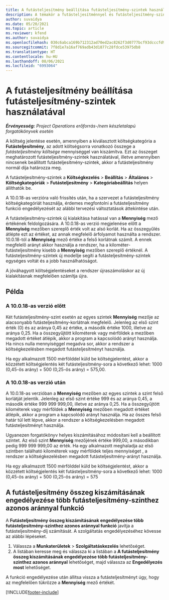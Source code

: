 ```yaml
---
title: A futásteljesítmény beállítása futásteljesítmény-szintek használatával
description: A témakör a futásteljesítménnyel és futásteljesítmény-szintekkel kapcsolatosan tartalmaz információkat.
author: suvaidya
ms.date: 05/20/2021
ms.topic: article
ms.reviewer: kfend
ms.author: suvaidya
ms.openlocfilehash: 030c6abca169b712312ad70ed2ac8262f3d0777bcf93dcccfd956f2f9e0ea77c
ms.sourcegitcommit: 7f8d1e7a16af769adb43d1877c28fdce53975db8
ms.translationtype: HT
ms.contentlocale: hu-HU
ms.lasthandoff: 08/06/2021
ms.locfileid: "6993064"
---
```

# <a name="set-up-mileage-using-mileage-rate-tiers"></a>A futásteljesítmény beállítása futásteljesítmény-szintek használatával

_**Érvényesség:** Project Operations erőforrás-/nem készletalapú forgatókönyvek esetén_

A költség jelentése esetén, amennyiben a kiválasztott költségkategória a **Futásteljesítmény**, az adott költségsorra vonatkozó összege a *futásteljesítmény költsége* mennyiséggel van kiszámítva. Ezt az összeget meghatározott futásteljesítmény-szintek használatával, illetve amennyiben nincsenek beállított futásteljesítmény-szintek, akkor a futásteljesítmény normál díja határozza meg. 

A futásteljesítmény-szintek a **Költségkezelés** > **Beállítás** > **Általános** > **Költségkategóriák** > **Futásteljesítmény** > **Kategóriabeállítás** helyen állíthatók be.

A 10.0.18-as verzióra való frissítés után, ha a szervezet a futásteljesítmény költségkategóriát használja, érdemes megfontolni a futásteljesítmény funkció engedélyezését az alábbi tervezési változtatások áttekintése után. 

A futásteljesítmény-szintek új kialakítása hatással van a **Mennyiség** mező értékének feldolgozására. A 10.0.18-as verzió megjelenése előtt a **Mennyiség** mezőben szereplő érték volt az alsó korlát. Ha az összegyűlés átlépte ezt az értéket, az annak megfelelő árfolyamot használta a rendszer.  10.0.18-tól a **Mennyiség** mező értéke a felső korlátnak számít. A ennek megfelelő arányt akkor használja a rendszer, ha a kilométer-futásteljesítmény kisebb a **Mennyiség** mezőben szereplő értéknél.  A futásteljesítmény-szintek új modellje segíti a futásteljesítmény-szintek egységes voltát és a jobb használhatóságot.   

A jóváhagyott költségjelentéseket a rendszer újraszámoláskor az új kialakításnak megfelelően számítja újra.

## <a name="example"></a>Példa
 
### <a name="before-version-10018"></a>A 10.0.18-as verzió előtt
Két futásteljesítmény-szint esetén az egyes szintek **Mennyiség** mezője az alacsonyabb futásteljesítmény-korlátnak megfelelő. Jelenleg az első szint érték (0) és az aránya 0,45 az értéke, a második értéke 1000, illetve az aránya 0,25. Ha a összegyűjtött kilométerek vagy mérföldek a mezőben megadott értéket átlépik, akkor a program a kapcsolódó arányt használja. Ha nincs nulla mennyiséggel megadva sor, akkor a rendszer a költségkezelésben megadott futásteljesítményt használja. 
 
Ha egy alkalmazott 1500 mérfölddel küld be költségjelentést, akkor a közzétett költségjelentés két futásteljesítmény-sora a következő lehet: 1000 (0,45-ös arány) + 500 (0,25-ös arány) = 575,00.

### <a name="after-version-10018"></a>A 10.0.18-as verzió után
A 10.0.18-as verzióban a **Mennyiség** mezőben az egyes szintek a szint felső korlátját jelentik. Jelenleg az első szint értéke 999 és az aránya 0,45, a második értéke 999 999 999,00, illetve az aránya 0,25. Ha a összegyűjtött kilométerek vagy mérföldek a **Mennyiség** mezőben megadott értéket átlépik, akkor a program a kapcsolódó arányt használja. Ha az összes felső határ túl lett lépve, akkor a rendszer a költségkezelésben megadott futásteljesítményt használja. 
 
Ugyanezen forgatókönyv helyes kiszámításához módosítani kell a beállított szintet. Az első szint **Mennyiség** mezőjének értéke 999,00, a másodikban pedig 999 999 999,00 az érték. Ha egy alkalmazott meghaladja az első szintben található kilométerek vagy mérföldek teljes mennyiséget , a rendszer a költségkezelésben megadott futásteljesítmény-arányt használja. 
  
Ha egy alkalmazott 1500 mérfölddel küld be költségjelentést, akkor a közzétett költségjelentés két futásteljesítmény-sora a következő lehet: 1000 (0,45-ös arány) + 500 (0,25-ös arány) = 575

## <a name="enable-the-mileage-amount-calculation-for-multiple-mileage-tiers-with-same-rate-feature"></a>A futásteljesítmény összeg kiszámításának engedélyezése több futásteljesítmény-szinthez azonos aránnyal funkció

A **Futásteljesítmény összeg kiszámításának engedélyezése több futásteljesítmény-szinthez azonos aránnyal funkció** javítja a futásteljesítmény-díj számítását. A szolgáltatás engedélyezéséhez kövesse az alábbi lépéseket.

1. Válassza a **Munkaterületek** > **Szolgáltatáskezelés** lehetőséget. 
2. A listában keresse meg és válassza ki a listában a **A futásteljesítmény összeg kiszámításának engedélyezése több futásteljesítmény-szinthez azonos aránnyal** lehetőséget, majd válassza az **Engedélyezés most** lehetőséget.

A funkció engedélyezése után állítsa vissza a futásteljesítményt úgy, hogy az megfelelően tükrözze a **Mennyiség** mező értékét. 


[!INCLUDE[footer-include](../includes/footer-banner.md)]
